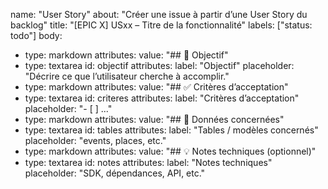 name: "User Story"
about: "Créer une issue à partir d’une User Story du backlog"
title: "[EPIC X] USxx – Titre de la fonctionnalité"
labels: ["status: todo"]
body:
  - type: markdown
    attributes:
      value: "## 🎯 Objectif"
  - type: textarea
    id: objectif
    attributes:
      label: "Objectif"
      placeholder: "Décrire ce que l’utilisateur cherche à accomplir."
  - type: markdown
    attributes:
      value: "## ✅ Critères d’acceptation"
  - type: textarea
    id: criteres
    attributes:
      label: "Critères d’acceptation"
      placeholder: "- [ ] ..."
  - type: markdown
    attributes:
      value: "## 🧱 Données concernées"
  - type: textarea
    id: tables
    attributes:
      label: "Tables / modèles concernés"
      placeholder: "events, places, etc."
  - type: markdown
    attributes:
      value: "## 💡 Notes techniques (optionnel)"
  - type: textarea
    id: notes
    attributes:
      label: "Notes techniques"
      placeholder: "SDK, dépendances, API, etc."
